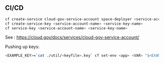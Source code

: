 ## CI/CD

```sh
cf create-service cloud-gov-service-account space-deployer <service-account-name>
cf create-service-key <service-account-name> <service-key-name>
cf service-key <service-account-name> <service-key-name>
```

See : https://cloud.gov/docs/services/cloud-gov-service-account/

Pushing up keys:

```sh
<EXAMPLE_KEY>=`cat ./util/<keyfile>.key` cf set-env <app> <VAR> "$<EXAMPLE_KEY>"
```
